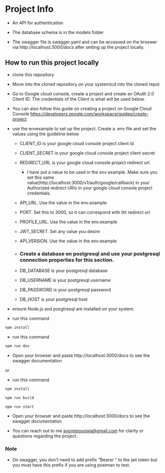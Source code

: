 # Project Info

- An API for authentication

- The database schema is in the models folder

- The swagger file is swagger.yaml and can be accessed on the broswer via http://localhost:3000/docs after setting up the project locally.

## How to run this project locally

- clone this repository

- Move into the cloned repository on your system(cd into the cloned repo)

- Go to Google cloud console, create a project and create an OAuth 2.0 Client ID. The credentials of the Client is what will be used below.

- You can also follow this guide on creating a project on Google Cloud Console https://developers.google.com/workspace/guides/create-project

- use the envexample to set up the project. Create a .env file and set the values using the guideline below
    - CLIENT_ID is your google cloud console project client id
    - CLIENT_SECRET is your google cloud console project client secret
    - REDIRECT_URL is your google cloud console project redirect url. 
        - I have put a value to be used in the env example. Make sure you set this same value(http://localhost:3000/v1/auth/google/callback) in your Authorized redirect URIs in your google cloud console project credentials.

    - API_URL. Use the value in the env.example.
    - PORT. Set this to 3000, so it can correspond with tht redirect url
    - PROFILE_URL. Use the value in the env.example
    - JWT_SECRET. Set any value you desire
    - API_VERSION. Use the value in the env.example
    
    - ### Create a database on postgresql and use your postgresql connection properties for this section.
    - DB_DATABASE is your postgresql database
    - DB_USERNAME is your postgresql username
    - DB_PASSWORD is your postgresql password
    - DB_HOST is your postgresql host

- ensure Node.js and posgtresql are installed on your system.

- run this command
```bash
npm install
```
- run this command
```bash
npm run dev
```

- Open your browser and paste http://localhost:3000/docs to see the swagger documentation

or 

- run this command
```bash
npm install
```
```bash
npm run build
```
```bash
npm run start
```

- Open your browser and paste http://localhost:3000/docs to see the swagger documentation

- You can reach out to me ayomiposolaja@gmail.com for clarity or questions regarding the project.

### Note
- On swagger, you don't need to add prefix "Bearer " to the jwt token but you must have this prefix if you are using postman to test.
